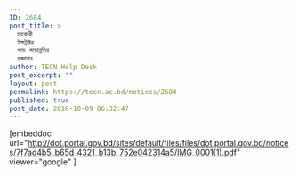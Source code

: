 ```yaml
---
ID: 2684
post_title: >
  সহকারী
  ইন্সট্রাক্টর
  পদে পদোন্নতির
  প্রজ্ঞাপন
author: TECN Help Desk
post_excerpt: ""
layout: post
permalink: https://tecn.ac.bd/notices/2684
published: true
post_date: 2018-10-09 06:32:47
---
```

[embeddoc url="http://dot.portal.gov.bd/sites/default/files/files/dot.portal.gov.bd/notices/7f7ad4b5_b65d_4321_b13b_752e042314a5/IMG_0001(1).pdf" viewer="google" ]